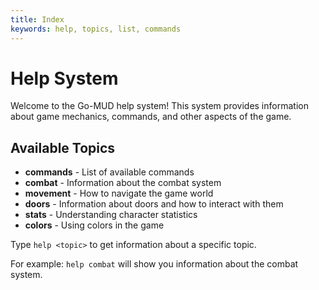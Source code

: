 ```yaml
---
title: Index
keywords: help, topics, list, commands
---
```

# Help System

Welcome to the Go-MUD help system! This system provides information about game mechanics, commands, and other aspects of the game.

## Available Topics

- **commands** - List of available commands
- **combat** - Information about the combat system
- **movement** - How to navigate the game world
- **doors** - Information about doors and how to interact with them
- **stats** - Understanding character statistics
- **colors** - Using colors in the game

Type `help <topic>` to get information about a specific topic.

For example: `help combat` will show you information about the combat system. 